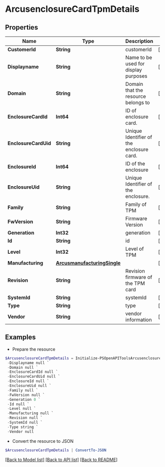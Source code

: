 # ArcusenclosureCardTpmDetails
## Properties

Name | Type | Description | Notes
------------ | ------------- | ------------- | -------------
**CustomerId** | **String** | customerId | [optional] 
**Displayname** | **String** | Name to be used for display purposes | [optional] 
**Domain** | **String** | Domain that the resource belongs to | [optional] 
**EnclosureCardId** | **Int64** | ID of enclosure card. | [optional] 
**EnclosureCardUid** | **String** | Unique Identifier of the enclosure card. | [optional] 
**EnclosureId** | **Int64** | ID of the enclosure | [optional] 
**EnclosureUid** | **String** | Unique Identifier of the enclosure. | [optional] 
**Family** | **String** | Family of TPM | [optional] 
**FwVersion** | **String** | Firmware Version | [optional] 
**Generation** | **Int32** | generation | [optional] 
**Id** | **String** | id | [optional] 
**Level** | **Int32** | Level of TPM | [optional] 
**Manufacturing** | [**ArcusmanufacturingSingle**](ArcusmanufacturingSingle.md) |  | [optional] 
**Revision** | **String** | Revision firmware of the TPM card | [optional] 
**SystemId** | **String** | systemId | [optional] 
**Type** | **String** | type | [optional] 
**Vendor** | **String** | vendor information | [optional] 

## Examples

- Prepare the resource
```powershell
$ArcusenclosureCardTpmDetails = Initialize-PSOpenAPIToolsArcusenclosureCardTpmDetails  -CustomerId string `
 -Displayname null `
 -Domain null `
 -EnclosureCardId null `
 -EnclosureCardUid null `
 -EnclosureId null `
 -EnclosureUid null `
 -Family null `
 -FwVersion null `
 -Generation 0 `
 -Id null `
 -Level null `
 -Manufacturing null `
 -Revision null `
 -SystemId null `
 -Type string `
 -Vendor null
```

- Convert the resource to JSON
```powershell
$ArcusenclosureCardTpmDetails | ConvertTo-JSON
```

[[Back to Model list]](../README.md#documentation-for-models) [[Back to API list]](../README.md#documentation-for-api-endpoints) [[Back to README]](../README.md)

